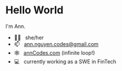 # Hello World

I'm Ann. 
- 🙋‍♀️ &nbsp; she/her
- 📫 &nbsp; ann.nguyen.codes@gmail.com
- 🕸️ &nbsp; [annCodes.com](http://anncodes.com) (infinite loop!)
- 💻 &nbsp; currently working as a SWE in FinTech
